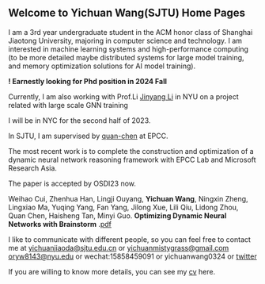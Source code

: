 ## Welcome to Yichuan Wang(SJTU) Home Pages

I am a 3rd year undergraduate student in the ACM honor class of Shanghai Jiaotong University, majoring in computer science and technology. I am interested in machine learning systems and high-performance computing (to be more detailed maybe distributed systems for large model training, and memory optimization solutions for AI model training).

**! Earnestly looking for Phd position in 2024 Fall**



Currently, I am also working with Prof.Li [Jinyang Li](http://www.news.cs.nyu.edu/~jinyang/) in NYU on a project related with large scale GNN training 

I will be in NYC for the second half of 2023.



In SJTU, I am supervised by [quan-chen](https://www.cs.sjtu.edu.cn/~chen-quan/) at EPCC. 

The most recent work is to complete the construction and optimization of a dynamic neural network reasoning framework with EPCC Lab and Microsoft Research Asia. 

The paper is accepted by OSDI23 now.

Weihao Cui, Zhenhua Han, Lingji Ouyang, **Yichuan Wang**, Ningxin Zheng, Lingxiao Ma, Yuqing Yang, Fan Yang, Jilong Xue, Lili Qiu, Lidong Zhou, Quan Chen, Haisheng Tan, Minyi Guo. **Optimizing Dynamic Neural Networks with Brainstorm** .[pdf](https://www.usenix.org/system/files/osdi23-cui.pdf)


I like to communicate with different people, so you can feel free to contact me at yichuanjiaoda@sjtu.edu.cn or yichuanmistygrass@gmail.com oryw8143@nyu.edu or wechat:15858459091 or yichuanwang0324 or [twitter](https://twitter.com/YichuanM)


If you are willing to know more details, you can see my [cv](https://docdro.id/gN60WyG) here.



<script type="text/javascript" id="clustrmaps" src="//clustrmaps.com/map_v2.js?d=vKDFbzvNtdhkO6iWYD25euhaXiT5AUrPPEenMbdR3I0&cl=ffffff&w=a"></script>
